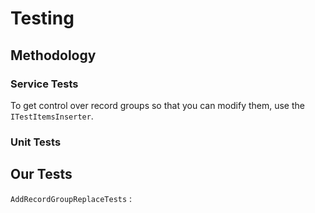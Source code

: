 # Testing

## Methodology

### Service Tests

To get control over record groups so that you can modify them, use the `ITestItemsInserter`.

### Unit Tests

## Our Tests

`AddRecordGroupReplaceTests` :
